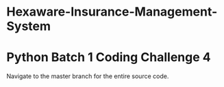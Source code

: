 # Hexaware-Insurance-Management-System

# Python Batch 1 Coding Challenge 4

Navigate to the master branch for the entire source code.
